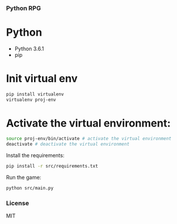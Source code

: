 ### Python RPG

# Python
- Python 3.6.1
- pip

# Init virtual env
```bash
pip install virtualenv
virtualenv proj-env
```

# Activate the virtual environment:
```bash
source proj-env/bin/activate # activate the virtual environment
deactivate # deactivate the virtual environment
```

Install the requirements:
```bash
pip install -r src/requirements.txt
```

Run the game:

```bash
python src/main.py
```

### License

MIT